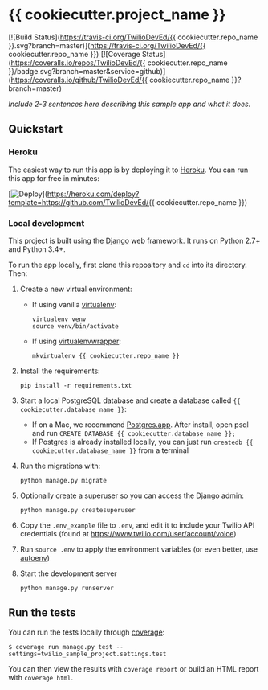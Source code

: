 # {{ cookiecutter.project_name }}

[![Build Status](https://travis-ci.org/TwilioDevEd/{{ cookiecutter.repo_name }}.svg?branch=master)](https://travis-ci.org/TwilioDevEd/{{ cookiecutter.repo_name }})
[![Coverage Status](https://coveralls.io/repos/TwilioDevEd/{{ cookiecutter.repo_name }}/badge.svg?branch=master&service=github)](https://coveralls.io/github/TwilioDevEd/{{ cookiecutter.repo_name }}?branch=master)

*Include 2-3 sentences here describing this sample app and what it does.*

## Quickstart

### Heroku

The easiest way to run this app is by deploying it to [Heroku](https://www.heroku.com/). You can run this app for free in minutes:

[![Deploy](https://www.herokucdn.com/deploy/button.png)](https://heroku.com/deploy?template=https://github.com/TwilioDevEd/{{ cookiecutter.repo_name }})

### Local development

This project is built using the [Django](https://www.djangoproject.com/) web framework. It runs on Python 2.7+ and Python 3.4+.

To run the app locally, first clone this repository and `cd` into its directory. Then:

1. Create a new virtual environment:
    - If using vanilla [virtualenv](https://virtualenv.pypa.io/en/latest/):

        ```
        virtualenv venv
        source venv/bin/activate
        ```

    - If using [virtualenvwrapper](https://virtualenvwrapper.readthedocs.org/en/latest/):

        ```
        mkvirtualenv {{ cookiecutter.repo_name }}
        ```

1. Install the requirements:

    ```
    pip install -r requirements.txt
    ```

1. Start a local PostgreSQL database and create a database called `{{ cookiecutter.database_name }}`:
    - If on a Mac, we recommend [Postgres.app](http://postgresapp.com/). After install, open psql and run `CREATE DATABASE {{ cookiecutter.database_name }};`
    - If Postgres is already installed locally, you can just run `createdb {{ cookiecutter.database_name }}` from a terminal

1. Run the migrations with:

    ```
    python manage.py migrate
    ```

1. Optionally create a superuser so you can access the Django admin:

    ```
    python manage.py createsuperuser
    ```

1. Copy the `.env_example` file to `.env`, and edit it to include your Twilio API credentials (found at https://www.twilio.com/user/account/voice)
1. Run `source .env` to apply the environment variables (or even better, use [autoenv](https://github.com/kennethreitz/autoenv))
1. Start the development server

    ```
    python manage.py runserver
    ```

## Run the tests

You can run the tests locally through [coverage](http://coverage.readthedocs.org/):

```
$ coverage run manage.py test --settings=twilio_sample_project.settings.test
```

You can then view the results with `coverage report` or build an HTML report with `coverage html`.
